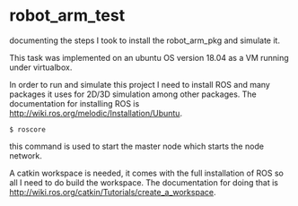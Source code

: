 # robot_arm_test
documenting the steps I took to install the robot_arm_pkg and simulate it.

This task was implemented on an ubuntu OS version 18.04 as a VM running under virtualbox.

In order to run and simulate this project I need to install ROS and many packages it uses for 2D/3D simulation among other packages. The documentation for installing ROS is http://wiki.ros.org/melodic/Installation/Ubuntu.

```
$ roscore
```

this command is used to start the master node which starts the node network.

A catkin workspace is needed, it comes with the full installation of ROS so all I need to do build the workspace. The documentation for doing that is http://wiki.ros.org/catkin/Tutorials/create_a_workspace.



